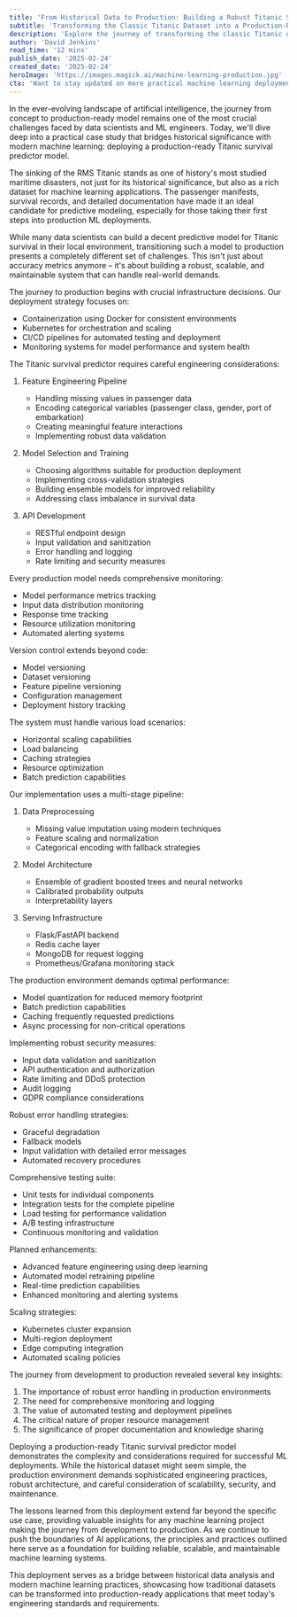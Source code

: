 ```yaml
---
title: 'From Historical Data to Production: Building a Robust Titanic Survival Predictor'
subtitle: 'Transforming the Classic Titanic Dataset into a Production-Ready ML System'
description: 'Explore the journey of transforming the classic Titanic dataset into a production-ready machine learning system. Learn about crucial infrastructure decisions, model architecture, scaling considerations, and best practices for deploying ML models in production environments.'
author: 'David Jenkins'
read_time: '12 mins'
publish_date: '2025-02-24'
created_date: '2025-02-24'
heroImage: 'https://images.magick.ai/machine-learning-production.jpg'
cta: 'Want to stay updated on more practical machine learning deployment strategies? Follow us on LinkedIn for regular insights on bridging the gap between development and production in AI applications.'
---
```


In the ever-evolving landscape of artificial intelligence, the journey from concept to production-ready model remains one of the most crucial challenges faced by data scientists and ML engineers. Today, we'll dive deep into a practical case study that bridges historical significance with modern machine learning: deploying a production-ready Titanic survival predictor model.

The sinking of the RMS Titanic stands as one of history's most studied maritime disasters, not just for its historical significance, but also as a rich dataset for machine learning applications. The passenger manifests, survival records, and detailed documentation have made it an ideal candidate for predictive modeling, especially for those taking their first steps into production ML deployments.

While many data scientists can build a decent predictive model for Titanic survival in their local environment, transitioning such a model to production presents a completely different set of challenges. This isn't just about accuracy metrics anymore – it's about building a robust, scalable, and maintainable system that can handle real-world demands.

The journey to production begins with crucial infrastructure decisions. Our deployment strategy focuses on:

- Containerization using Docker for consistent environments
- Kubernetes for orchestration and scaling
- CI/CD pipelines for automated testing and deployment
- Monitoring systems for model performance and system health

The Titanic survival predictor requires careful engineering considerations:

1. Feature Engineering Pipeline
   - Handling missing values in passenger data
   - Encoding categorical variables (passenger class, gender, port of embarkation)
   - Creating meaningful feature interactions
   - Implementing robust data validation

2. Model Selection and Training
   - Choosing algorithms suitable for production deployment
   - Implementing cross-validation strategies
   - Building ensemble models for improved reliability
   - Addressing class imbalance in survival data

3. API Development
   - RESTful endpoint design
   - Input validation and sanitization
   - Error handling and logging
   - Rate limiting and security measures

Every production model needs comprehensive monitoring:

- Model performance metrics tracking
- Input data distribution monitoring
- Response time tracking
- Resource utilization monitoring
- Automated alerting systems

Version control extends beyond code:

- Model versioning
- Dataset versioning
- Feature pipeline versioning
- Configuration management
- Deployment history tracking

The system must handle various load scenarios:

- Horizontal scaling capabilities
- Load balancing
- Caching strategies
- Resource optimization
- Batch prediction capabilities

Our implementation uses a multi-stage pipeline:

1. Data Preprocessing
   - Missing value imputation using modern techniques
   - Feature scaling and normalization
   - Categorical encoding with fallback strategies

2. Model Architecture
   - Ensemble of gradient boosted trees and neural networks
   - Calibrated probability outputs
   - Interpretability layers

3. Serving Infrastructure
   - Flask/FastAPI backend
   - Redis cache layer
   - MongoDB for request logging
   - Prometheus/Grafana monitoring stack

The production environment demands optimal performance:

- Model quantization for reduced memory footprint
- Batch prediction capabilities
- Caching frequently requested predictions
- Async processing for non-critical operations

Implementing robust security measures:

- Input data validation and sanitization
- API authentication and authorization
- Rate limiting and DDoS protection
- Audit logging
- GDPR compliance considerations

Robust error handling strategies:

- Graceful degradation
- Fallback models
- Input validation with detailed error messages
- Automated recovery procedures

Comprehensive testing suite:

- Unit tests for individual components
- Integration tests for the complete pipeline
- Load testing for performance validation
- A/B testing infrastructure
- Continuous monitoring and validation

Planned enhancements:

- Advanced feature engineering using deep learning
- Automated model retraining pipeline
- Real-time prediction capabilities
- Enhanced monitoring and alerting systems

Scaling strategies:

- Kubernetes cluster expansion
- Multi-region deployment
- Edge computing integration
- Automated scaling policies

The journey from development to production revealed several key insights:

1. The importance of robust error handling in production environments
2. The need for comprehensive monitoring and logging
3. The value of automated testing and deployment pipelines
4. The critical nature of proper resource management
5. The significance of proper documentation and knowledge sharing

Deploying a production-ready Titanic survival predictor model demonstrates the complexity and considerations required for successful ML deployments. While the historical dataset might seem simple, the production environment demands sophisticated engineering practices, robust architecture, and careful consideration of scalability, security, and maintenance.

The lessons learned from this deployment extend far beyond the specific use case, providing valuable insights for any machine learning project making the journey from development to production. As we continue to push the boundaries of AI applications, the principles and practices outlined here serve as a foundation for building reliable, scalable, and maintainable machine learning systems.

This deployment serves as a bridge between historical data analysis and modern machine learning practices, showcasing how traditional datasets can be transformed into production-ready applications that meet today's engineering standards and requirements.